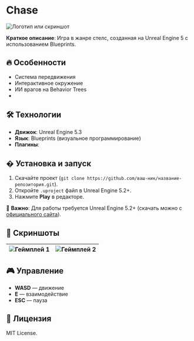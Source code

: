 # Chase

![Логотип или скриншот](ссылка_на_изображение.png)  

**Краткое описание**: Игра в жанре стелс, созданная на Unreal Engine 5 с использованием Blueprints.  

## 🔥 Особенности  
- Система передвижения  
- Интерактивное окружение  
- ИИ врагов на Behavior Trees
- 

## 🛠 Технологии  
- **Движок**: Unreal Engine 5.3 
- **Язык**: Blueprints (визуальное программирование)  
- **Плагины**: 

## � Установка и запуск  
1. Скачайте проект (`git clone https://github.com/ваш-ник/название-репозитория.git`).  
2. Откройте `.uproject` файл в Unreal Engine 5.2+.  
3. Нажмите **Play** в редакторе.  

📌 **Важно**: Для работы требуется Unreal Engine 5.2+ (скачать можно с [официального сайта](https://www.unrealengine.com/)).  

## 📸 Скриншоты  
| ![Геймплей 1](ссылка_на_скрин1.png) | ![Геймплей 2](ссылка_на_скрин2.png) |  
|--------------------------------------|--------------------------------------|  

## 🎮 Управление  
- **WASD** — движение  
- **Е** — взаимодействие  
- **ESC** — пауза  

## 📜 Лицензия  
MIT License.
